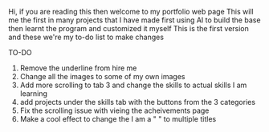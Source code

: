 Hi, if you are reading this then welcome to my portfolio web page
This will me the first in many projects that I have made first using AI to build the base then learnt the program and customized it myself
This is the first version and these we're my to-do list to make changes

TO-DO
1. Remove the underline from hire me
2. Change all the images to some of my own images
3. Add more scrolling to tab 3 and change the skills to actual skills I am learning
4. add projects under the skills tab with the buttons from the 3 categories
5. Fix the scrolling issue with vieing the acheivements page
6. Make a cool effect to change the I am a " " to multiple titles
